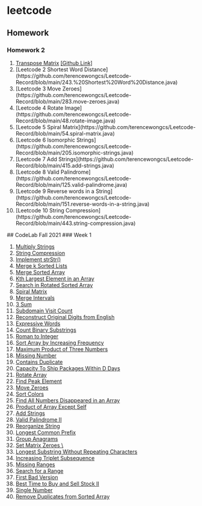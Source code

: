 # leetcode
## Homework
### Homework 2
<ol>
<li><a href="https://leetcode.com/problems/multiply-strings/" >Transpose Matrix</a> <a href="https://github.com/terencewongcs/Leetcode-Record/blob/main/867.transpose-matrix.java" >[Github Link]</a></li>
<li> [Leetcode 2 Shortest Word Distance](https://github.com/terencewongcs/Leetcode-Record/blob/main/243.%20Shortest%20Word%20Distance.java)</li>
<li> [Leetcode 3 Move Zeroes](https://github.com/terencewongcs/Leetcode-Record/blob/main/283.move-zeroes.java)</li>
<li> [Leetcode 4 Rotate Image](https://github.com/terencewongcs/Leetcode-Record/blob/main/48.rotate-image.java)</li>
<li> [Leetcode 5 Spiral Matrix](https://github.com/terencewongcs/Leetcode-Record/blob/main/54.spiral-matrix.java)</li>
<li>[Leetcode 6 Isomorphic Strings](https://github.com/terencewongcs/Leetcode-Record/blob/main/205.isomorphic-strings.java)</li>
<li> [Leetcode 7 Add Strings](https://github.com/terencewongcs/Leetcode-Record/blob/main/415.add-strings.java)</li>
<li> [Leetcode 8 Valid Palindrome](https://github.com/terencewongcs/Leetcode-Record/blob/main/125.valid-palindrome.java)</li>
<li> [Leetcode 9 Reverse words in a String](https://github.com/terencewongcs/Leetcode-Record/blob/main/151.reverse-words-in-a-string.java)</li>
<li>  [Leetcode 10 String Compression](https://github.com/terencewongcs/Leetcode-Record/blob/main/443.string-compression.java)</li>
 </ol>
## CodeLab Fall 2021
### Week 1
<ol>
<li> <a href="https://leetcode.com/problems/multiply-strings/" >Multiply Strings</a></li>
<li> <a href="https://leetcode.com/problems/string-compression/"> String Compression</a></li>
<li><a href="https://leetcode.com/problems/implement-strstr/" title="">Implement strStr()	</a></li>
<li><a href="https://leetcode.com/problems/merge-k-sorted-lists/" title="">Merge k Sorted Lists	</a></li>
<li><a href="https://leetcode.com/problems/merge-sorted-array/" title="">Merge Sorted Array	</a></li>
<li><a href="https://leetcode.com/problems/kth-largest-element-in-an-array/" title="">Kth Largest Element in an Array	</a></li>
<li><a href="https://leetcode.com/problems/search-in-rotated-sorted-array/" title="">Search in Rotated Sorted Array	</a></li>
<li><a href="https://leetcode.com/problems/spiral-matrix/" title="">Spiral Matrix	</a></li>
<li><a href="https://leetcode.com/problems/merge-intervals/" title="">Merge Intervals	</a></li>
<li><a href="https://leetcode.com/problems/3sum/">3 Sum  </a></li>
<li><a href="https://leetcode.com/problems/subdomain-visit-count/" title="">Subdomain Visit Count	</a></li>
<li><a href="https://leetcode.com/problems/reconstruct-original-digits-from-english/" title="">Reconstruct Original Digits from English	 </a></li>
<li><a href="https://leetcode.com/problems/expressive-words/" title="">Expressive Words	</a></li>
<li><a href="https://leetcode.com/problems/count-binary-substrings/" title="">Count Binary Substrings	</a></li>
<li><a href="https://leetcode.com/problems/roman-to-integer/" title="">Roman to Integer	</a></li>
<li><a href="https://leetcode.com/problems/sort-array-by-increasing-frequency/ " title="">Sort Array by Increasing Frequency	</a></li>
<li><a href="https://leetcode.com/problems/maximum-product-of-three-numbers/" title="">Maximum Product of Three Numbers </a></li>
<li><a href="https://leetcode.com/problems/missing-number/" title="">Missing Number	</a></li>
<li><a href="https://leetcode.com/problems/contains-duplicate/" title="">Contains Duplicate	</a></li>
<li><a href="https://leetcode.com/problems/capacity-to-ship-packages-within-d-days/" title="">Capacity To Ship Packages Within D Days	</a></li>
<li><a href="https://leetcode.com/problems/rotate-array/" title="">Rotate Array	</a></li>
<li><a href="https://leetcode.com/problems/find-peak-element/" title="">Find Peak Element	</a></li>
<li><a href="https://leetcode.com/problems/move-zeroes/" title="">Move Zeroes	</a></li>
<li><a href="https://leetcode.com/problems/sort-colors/" title="">Sort Colors	</a></li>
<li><a href="https://leetcode.com/problems/find-all-numbers-disappeared-in-an-array/" title="">Find All Numbers Disappeared in an Array 	</a></li>
<li><a href="https://leetcode.com/problems/product-of-array-except-self/" title="">Product of Array Except Self	</a></li>
<li><a href="https://leetcode.com/problems/add-strings/" title="">Add Strings	</a></li>
<li><a href="https://leetcode.com/problems/valid-palindrome-ii/" title="">Valid Palindrome II	</a></li>
<li><a href="https://leetcode.com/problems/reorganize-string/" title="">Reorganize String	</a></li>
<li><a href="https://leetcode.com/problems/longest-common-prefix/" title="">Longest Common Prefix	</a></li>
<li><a href="https://leetcode.com/problems/group-anagrams/" title="">Group Anagrams	</a></li>
<li><a href="https://leetcode.com/problems/set-matrix-zeroes/" title="">Set Matrix Zeroes	 \</a></li>
<li><a href="https://leetcode.com/problems/longest-substring-without-repeating-characters/" title="">Longest Substring Without Repeating Characters	</a></li>
<li><a href="https://leetcode.com/problems/increasing-triplet-subsequence/ " title="">Increasing Triplet Subsequence	</a></li>
<li><a href="https://leetcode.com/problems/summary-ranges/" title="">Missing Ranges	 </a></li>
<li><a href="https://leetcode.com/problems/find-first-and-last-position-of-element-in-sorted-array/ " title="">Search for a Range	</a></li>
<li><a href="https://leetcode.com/problems/first-bad-version/" title="">First Bad Version	</a></li>
<li><a href="https://leetcode.com/problems/best-time-to-buy-and-sell-stock-ii/" title="">Best Time to Buy and Sell Stock II	 </a></li>
<li><a href="https://leetcode.com/problems/single-number/" title="">Single Number	 </a></li>
<li><a href="https://leetcode.com/problems/remove-duplicates-from-sorted-array/ " title="">Remove Duplicates from Sorted Array	</a></li>

</ol>

